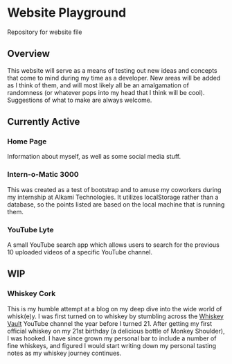 # Website Playground

Repository for website file

## Overview

This website will serve as a means of testing out new ideas and concepts that come to mind during my time as a developer. New areas will be added as I think of them, and will most likely all be an amalgamation of randomness (or whatever pops into my head that I think will be cool). Suggestions of what to make are always welcome.

## Currently Active

### Home Page

Information about myself, as well as some social media stuff.

### Intern-o-Matic 3000

This was created as a test of bootstrap and to amuse my coworkers during my internship at Alkami Technologies. It utilizes localStorage rather than a database, so the points listed are based on the local machine that is running them.

### YouTube Lyte

A small YouTube search app which allows users to search for the previous 10 uploaded videos of a specific YouTube channel.

## WIP

### Whiskey Cork

This is my humble attempt at a blog on my deep dive into the wide world of whisk(e)y. I was first turned on to whiskey by stumbling across the [Whiskey Vault](https://www.youtube.com/channel/UCElm866_W5r1eg8VjhFNARw) YouTube channel the year before I turned 21. After getting my first official whiskey on my 21st birthday (a delicious bottle of Monkey Shoulder), I was hooked. I have since grown my personal bar to include a number of fine whiskeys, and figured I would start writing down my personal tasting notes as my whiskey journey continues.